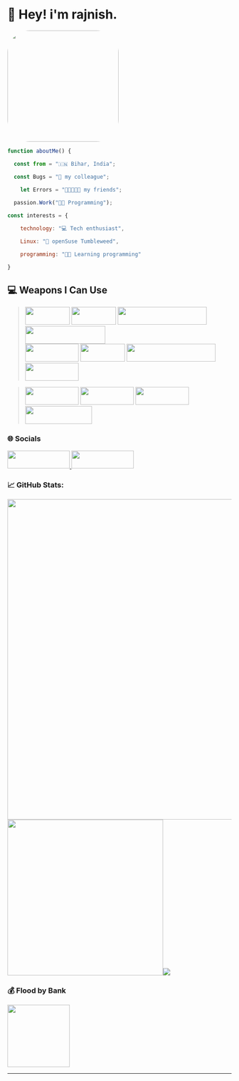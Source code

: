 
# 👋 Hey! i'm  **rajnish**. 
<img width="250px" height="250px" src="https://bit.ly/rajnish-dpc" style="border-radius:50px;">

```js
function aboutMe() {

  const from = "🇮🇳 Bihar, India";

  const Bugs = "🐛 my colleague";
  
    let Errors = "👩🏾‍🤝‍👩🏻 my friends";

  passion.Work("🧑‍💻 Programming");

const interests = {

    technology: "💻 Tech enthusiast",

    Linux: "🐧 openSuse Tumbleweed",

    programming: "👩‍💻 Learning programming"

}
```


## 💻 **Weapons I Can Use**

> <img width="100px" height="40px" src="https://img.shields.io/badge/html5-%23E34F26.svg?style=flat&logo=html5&logoColor=white"> <img width="100px" height="40px" src="https://img.shields.io/badge/css3-%231572B6.svg?style=flat&logo=css3&logoColor=white" > <img width="200px" height="40px" src="https://img.shields.io/badge/javascript-%23323330.svg?style=flat&logo=javascript&logoColor=%23F7DF1E" > <img width="180px" height="40px" src="https://img.shields.io/badge/markdown-%23000000.svg?style=flat&logo=markdown&logoColor=white"> 
 <br> <img width="120px" height="40px" src="https://img.shields.io/badge/react-%2320232a.svg?style=flat&logo=react&logoColor=%2361DAFB" > <img width="100px" height="40px" src="https://img.shields.io/badge/vue.js-%2335495e.svg?style=flat&logo=vuedotjs&logoColor=%234FC08D" > <img width="200px" height="40px" src="https://img.shields.io/badge/github%20pages-121013?style=flat&logo=github&logoColor=white" > <img width="120px" height="40px" src="https://img.shields.io/badge/node.js-6DA55F?style=flat&logo=node.js&logoColor=white" >

> <img width="120px" height="40px" src="https://img.shields.io/badge/java-%23ED8B00.svg?style=flat&logo=openjdk&logoColor=white" > <img width="120px" height="40px" src="https://img.shields.io/badge/firebase-%23039BE5.svg?style=flat&logo=firebase" > <img width="120px" height="40px" src="https://img.shields.io/badge/Notion-%23000000.svg?style=flat&logo=notion&logoColor=white" > <img width="150px" height="40px" src="https://img.shields.io/badge/bitwarden-%23175DDC.svg?style=flat&logo=bitwarden&logoColor=white" >

### 🌐 Socials 
> <a href="https://x.com/ik_rajnish"> 
<img src="https://img.shields.io/badge/ik_rajnish-black.svg?logo=x&logoColor=white" width="140px" height="40px"></a><a href="https://t.me/devrajnish">
<img src="https://img.shields.io/badge/Telegram-2CA5E0?style=flat-squeare&logo=telegram&logoColor=white" width="140px" height="40px">
</a>


### 📈 GitHub Stats:
<img width="720px" src="https://github-readme-streak-stats.herokuapp.com/?user=dev-rajnish&theme=algolia&hide_border=false"> <img src="https://github-readme-stats.vercel.app/api?username=dev-rajnish&theme=algolia&hide_border=false&include_all_commits=true&count_private=true" width="350px"><img src="https://github-readme-stats.vercel.app/api/top-langs/?username=dev-rajnish&theme=algolia&hide_border=false&include_all_commits=true&count_private=true&layout=compact">

### 💰 Flood by Bank
  <a href="https://paypal.me/imsanedev">
  <img width="140px" src="https://img.shields.io/badge/PayPal-00457C?style=flate&logo=paypal&logoColor=white">
</a>

-- -- 

